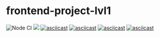 # frontend-project-lvl1
![Node CI](https://github.com/Georgeovod/frontend-project-lvl1/workflows/Node%20CI/badge.svg)
<a href="https://codeclimate.com/github/codeclimate/codeclimate/maintainability"><img src="https://api.codeclimate.com/v1/badges/a99a88d28ad37a79dbf6/maintainability" /></a>
[![asciicast](https://asciinema.org/a/G9uByjxj5XGOTbRT8vac94YKb.svg)](https://asciinema.org/a/G9uByjxj5XGOTbRT8vac94YKb)
[![asciicast](https://asciinema.org/a/364826.svg)](https://asciinema.org/a/364826)
[![asciicast](https://asciinema.org/a/368534.svg)](https://asciinema.org/a/368534)
[![asciicast](https://asciinema.org/a/385633.svg)](https://asciinema.org/a/385633)